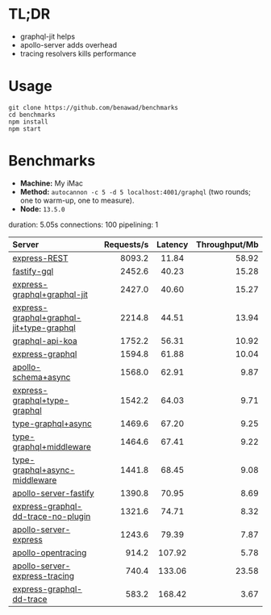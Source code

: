 # TL;DR

- graphql-jit helps
- apollo-server adds overhead
- tracing resolvers kills performance

# Usage

```
git clone https://github.com/benawad/benchmarks
cd benchmarks
npm install
npm start
```

# Benchmarks

- **Machine:** My iMac
- **Method:** `autocannon -c 5 -d 5 localhost:4001/graphql` (two rounds; one to warm-up, one to measure).
- **Node:** `13.5.0`

duration: 5.05s
connections: 100
pipelining: 1

| Server                                                                                                                                                            | Requests/s | Latency | Throughput/Mb |
| :--                                                                                                                                                               | --:        | :-:     | --:           |
| [express-REST](https://github.com/benawad/node-graphql-benchmarks/tree/master/benchmarks/express-REST.js)                                                         | 8093.2     | 11.84   | 58.92         |
| [fastify-gql](https://github.com/benawad/node-graphql-benchmarks/tree/master/benchmarks/fastify-gql.js)                                                           | 2452.6     | 40.23   | 15.28         |
| [express-graphql+graphql-jit](https://github.com/benawad/node-graphql-benchmarks/tree/master/benchmarks/express-graphql+graphql-jit.js)                           | 2427.0     | 40.60   | 15.27         |
| [express-graphql+graphql-jit+type-graphql](https://github.com/benawad/node-graphql-benchmarks/tree/master/benchmarks/express-graphql+graphql-jit+type-graphql.js) | 2214.8     | 44.51   | 13.94         |
| [graphql-api-koa](https://github.com/benawad/node-graphql-benchmarks/tree/master/benchmarks/graphql-api-koa.js)                                                   | 1752.2     | 56.31   | 10.92         |
| [express-graphql](https://github.com/benawad/node-graphql-benchmarks/tree/master/benchmarks/express-graphql.js)                                                   | 1594.8     | 61.88   | 10.04         |
| [apollo-schema+async](https://github.com/benawad/node-graphql-benchmarks/tree/master/benchmarks/apollo-schema+async.js)                                           | 1568.0     | 62.91   | 9.87          |
| [express-graphql+type-graphql](https://github.com/benawad/node-graphql-benchmarks/tree/master/benchmarks/express-graphql+type-graphql.js)                         | 1542.2     | 64.03   | 9.71          |
| [type-graphql+async](https://github.com/benawad/node-graphql-benchmarks/tree/master/benchmarks/type-graphql+async.js)                                             | 1469.6     | 67.20   | 9.25          |
| [type-graphql+middleware](https://github.com/benawad/node-graphql-benchmarks/tree/master/benchmarks/type-graphql+middleware.js)                                   | 1464.6     | 67.41   | 9.22          |
| [type-graphql+async-middleware](https://github.com/benawad/node-graphql-benchmarks/tree/master/benchmarks/type-graphql+async-middleware.js)                       | 1441.8     | 68.45   | 9.08          |
| [apollo-server-fastify](https://github.com/benawad/node-graphql-benchmarks/tree/master/benchmarks/apollo-server-fastify.js)                                       | 1390.8     | 70.95   | 8.69          |
| [express-graphql-dd-trace-no-plugin](https://github.com/benawad/node-graphql-benchmarks/tree/master/benchmarks/express-graphql-dd-trace-no-plugin.js)             | 1321.6     | 74.71   | 8.32          |
| [apollo-server-express](https://github.com/benawad/node-graphql-benchmarks/tree/master/benchmarks/apollo-server-express.js)                                       | 1243.6     | 79.39   | 7.87          |
| [apollo-opentracing](https://github.com/benawad/node-graphql-benchmarks/tree/master/benchmarks/apollo-opentracing.js)                                             | 914.2      | 107.92  | 5.78          |
| [apollo-server-express-tracing](https://github.com/benawad/node-graphql-benchmarks/tree/master/benchmarks/apollo-server-express-tracing.js)                       | 740.4      | 133.06  | 23.58         |
| [express-graphql-dd-trace](https://github.com/benawad/node-graphql-benchmarks/tree/master/benchmarks/express-graphql-dd-trace.js)                                 | 583.2      | 168.42  | 3.67          |
